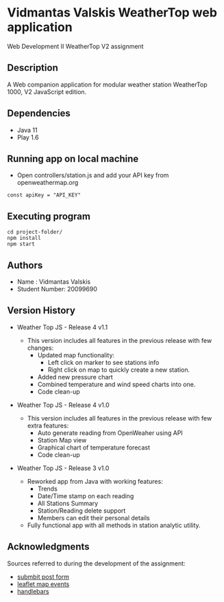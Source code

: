 # Vidmantas Valskis WeatherTop web application

Web Development II WeatherTop V2 assignment



## Description

A Web companion application for modular weather station WeatherTop 1000, V2 JavaScript edition.


## Dependencies

* Java 11
* Play 1.6


## Running app on local machine

* Open controllers/station.js and add your API key from openweathermap.org 
```
const apiKey = "API_KEY"
```


## Executing program

```
cd project-folder/
npm install
npm start
```


## Authors

* Name : Vidmantas Valskis
* Student Number: 20099690


## Version History

* Weather Top JS - Release 4 v1.1
    * This version includes all features in the previous release with few changes:
        * Updated map functionality:
            * Left click on marker to see stations info
            * Right click on map to quickly create a new station.
        * Added new pressure chart
        * Combined temperature and wind speed charts into one.
        * Code clean-up
        
* Weather Top JS - Release 4 v1.0
    * This version includes all features in the previous release with few extra features:
        * Auto generate reading from OpenWeaher using API
        * Station Map view
        * Graphical chart of temperature forecast
        * Code clean-up

* Weather Top JS - Release 3 v1.0
    * Reworked app from Java with working features:
        * Trends
        * Date/Time stamp on each reading
        * All Stations Summary
        * Station/Reading delete support
        * Members can edit their personal details
    * Fully functional app with all methods in station analytic utility.


## Acknowledgments

Sources referred to during the development of the assignment:
* [submbit post form](https://stackoverflow.com/questions/133925/javascript-post-request-like-a-form-submit)
* [leaflet map events](https://leafletjs.com/reference.html#mouseevent)
* [handlebars](https://handlebarsjs.com/api-reference/)
